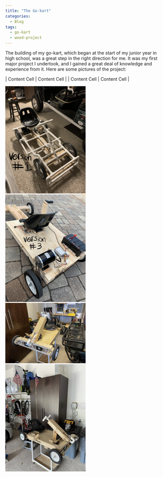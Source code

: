 ```yaml
---
title: "The Go-kart"
categories:
  - Blog
tags:
  - go-kart
  - wood-project
---
```


The building of my go-kart, which began at the start of my junior year in high school, was a great step in the right direction for me. It was my first major project I undertook, and I gained a great deal of knowledge and experience from it. Here are some pictures of the project:


| Content Cell  | Content Cell  |
| Content Cell  | Content Cell  |

<img src="https://github.com/JDGate/jdgate.github.io/blob/master/assets/images/version1.JPEG" width=50% height=50%>
<img src="https://github.com/JDGate/jdgate.github.io/blob/master/assets/images/version3.JPEG" width=50% height=50%>
<img src="https://github.com/JDGate/jdgate.github.io/blob/master/assets/images/version4front.JPEG" width=50% height=50%>
<img src="https://github.com/JDGate/jdgate.github.io/blob/master/assets/images/version4onstand.JPEG" width=50% height=50%>
